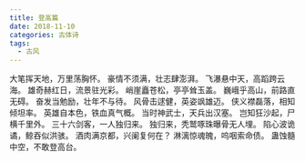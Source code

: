 ```yaml
---
title: 登高篇
date: 2018-11-10
categories: 古体诗
tags:
  - 古风
---
```


大笔挥天地，万里荡胸怀。<!--more-->
豪情不须满，壮志肆澎湃。
飞瀑悬中天，高蹈跨云海。
雄奇赫红日，流景驻光彩。
峭崖矗苍松，亭亭耸玉盖。
巍峨乎高山，前路直无碍。
奋发当勉励，壮年不与待。
风骨击逑健，英姿飒雄迈。
侠义襟磊落，相知倾坦率。
英雄自本色，铁血真气概。
当时神武士，天兵出汉塞。
岂知狂沙起，尸横千里外。
三十六剑客，一人独归来。
独归来，秃鹫啄珠曝骨无人埋。
陷心波诡谲，鲸吞似洪骇。
酒肉满京都，兴阑复何在？
淋漓惊魂魄，呜咽索命债。
蛊蚀髓中空，不敢登高台。